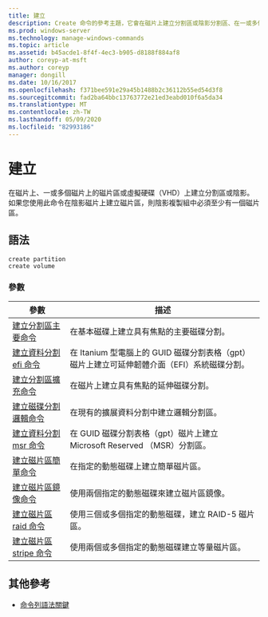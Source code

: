 ```yaml
---
title: 建立
description: Create 命令的參考主題，它會在磁片上建立分割區或陰影分割區、在一或多個磁片上的磁片區，或虛擬硬碟（VHD）。
ms.prod: windows-server
ms.technology: manage-windows-commands
ms.topic: article
ms.assetid: b45acde1-8f4f-4ec3-b905-d8188f884af8
author: coreyp-at-msft
ms.author: coreyp
manager: dongill
ms.date: 10/16/2017
ms.openlocfilehash: f371bee591e29a45b1488b2c36112b55ed54d3f8
ms.sourcegitcommit: fad2ba64bbc13763772e21ed3eabd010f6a5da34
ms.translationtype: MT
ms.contentlocale: zh-TW
ms.lasthandoff: 05/09/2020
ms.locfileid: "82993186"
---
```

# <a name="create"></a>建立

在磁片上、一或多個磁片上的磁片區或虛擬硬碟（VHD）上建立分割區或陰影。 如果您使用此命令在陰影磁片上建立磁片區，則陰影複製組中必須至少有一個磁片區。

## <a name="syntax"></a>語法

```
create partition
create volume
```

### <a name="parameters"></a>參數

| 參數 | 描述 |
| --------- | ----------- |
| [建立分割區主要命令](create-partition-primary.md) | 在基本磁碟上建立具有焦點的主要磁碟分割。 |
| [建立資料分割 efi 命令](create-partition-efi.md) | 在 Itanium 型電腦上的 GUID 磁碟分割表格（gpt）磁片上建立可延伸韌體介面（EFI）系統磁碟分割。 |
| [建立分割區擴充命令](create-partition-extended.md) | 在磁片上建立具有焦點的延伸磁碟分割。 |
| [建立磁碟分割邏輯命令](create-partition-logical.md) | 在現有的擴展資料分割中建立邏輯分割區。 |
| [建立資料分割 msr 命令](create-partition-msr.md) | 在 GUID 磁碟分割表格（gpt）磁片上建立 Microsoft Reserved （MSR）分割區。 |
| [建立磁片區簡單命令](create-volume-simple.md) | 在指定的動態磁碟上建立簡單磁片區。 |
| [建立磁片區鏡像命令](create-volume-mirror.md) | 使用兩個指定的動態磁碟來建立磁片區鏡像。 |
| [建立磁片區 raid 命令](create-volume-raid.md) | 使用三個或多個指定的動態磁碟，建立 RAID-5 磁片區。 |
| [建立磁片區 stripe 命令](create-volume-stripe.md) | 使用兩個或多個指定的動態磁碟建立等量磁片區。 |

## <a name="additional-references"></a>其他參考

- [命令列語法關鍵](command-line-syntax-key.md)
